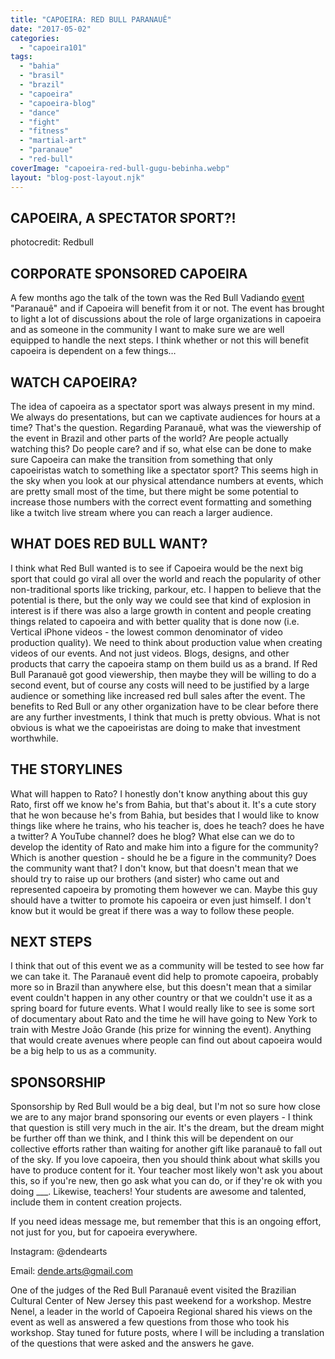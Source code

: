 ```yaml
---
title: "CAPOEIRA: RED BULL PARANAUÊ"
date: "2017-05-02"
categories: 
  - "capoeira101"
tags: 
  - "bahia"
  - "brasil"
  - "brazil"
  - "capoeira"
  - "capoeira-blog"
  - "dance"
  - "fight"
  - "fitness"
  - "martial-art"
  - "paranaue"
  - "red-bull"
coverImage: "capoeira-red-bull-gugu-bebinha.webp"
layout: "blog-post-layout.njk"
---
```


## CAPOEIRA, A SPECTATOR SPORT?!

photocredit: Redbull

## CORPORATE SPONSORED CAPOEIRA

A few months ago the talk of the town was the Red Bull Vadiando [event](https://www.youtube.com/watch?v=K80Ud1vo3PY) "Paranauê" and if Capoeira will benefit from it or not. The event has brought to light a lot of discussions about the role of large organizations in capoeira and as someone in the community I want to make sure we are well equipped to handle the next steps. I think whether or not this will benefit capoeira is dependent on a few things…

## WATCH CAPOEIRA?

The idea of capoeira as a spectator sport was always present in my mind. We always do presentations, but can we captivate audiences for hours at a time? That's the question. Regarding Paranauê, what was the viewership of the event in Brazil and other parts of the world? Are people actually watching this? Do people care? and if so, what else can be done to make sure Capoeira can make the transition from something that only capoeiristas watch to something like a spectator sport? This seems high in the sky when you look at our physical attendance numbers at events, which are pretty small most of the time, but there might be some potential to increase those numbers with the correct event formatting and something like a twitch live stream where you can reach a larger audience.

## WHAT DOES RED BULL WANT?

I think what Red Bull wanted is to see if Capoeira would be the next big sport that could go viral all over the world and reach the popularity of other non-traditional sports like tricking, parkour, etc. I happen to believe that the potential is there, but the only way we could see that kind of explosion in interest is if there was also a large growth in content and people creating things related to capoeira and with better quality that is done now (i.e.  Vertical iPhone videos - the lowest common denominator of video production quality). We need to think about production value when creating videos of our events. And not just videos. Blogs, designs, and other products that carry the capoeira stamp on them build us as a brand.  If Red Bull Paranauê got good viewership, then maybe they will be willing to do a second event, but of course any costs will need to be justified by a large audience or something like increased red bull sales after the event. The benefits to Red Bull or any other organization have to be clear before there are any further investments, I think that much is pretty obvious. What is not obvious is what we the capoeiristas are doing to make that investment worthwhile.

## THE STORYLINES

What will happen to Rato? I honestly don't know anything about this guy Rato, first off we know he's from Bahia, but that's about it. It's a cute story that he won because he's from Bahia, but besides that I would like to know things like where he trains, who his teacher is, does he teach? does he have a twitter? A YouTube channel? does he blog? What else can we do to develop the identity of Rato and make him into a figure for the community? Which is another question - should he be a figure in the community? Does the community want that? I don't know, but that doesn't mean that we should try to raise up our brothers (and sister) who came out and represented capoeira by promoting them however we can. Maybe this guy should have a twitter to promote his capoeira or even just himself. I don't know but it would be great if there was a way to follow these people.

## NEXT STEPS

I think that out of this event we as a community will be tested to see how far we can take it. The Paranauê event did help to promote capoeira, probably more so in Brazil than anywhere else, but this doesn't mean that a similar event couldn't happen in any other country or that we couldn't use it as a spring board for future events. What I would really like to see is some sort of documentary about Rato and the time he will have going to New York to train with Mestre João Grande (his prize for winning the event). Anything that would create avenues where people can find out about capoeira would be a big help to us as a community.

## SPONSORSHIP

Sponsorship by Red Bull would be a big deal, but I'm not so sure how close we are to any major brand sponsoring our events or even players - I think that question is still very much in the air. It's the dream, but the dream might be further off than we think, and I think this will be dependent on our collective efforts rather than waiting for another gift like paranauê to fall out of the sky. If you love capoeira, then you should think about what skills you have to produce content for it. Your teacher most likely won't ask you about this, so if you're new, then go ask what you can do, or if they're ok with you doing \_\_\_. Likewise, teachers! Your students are awesome and talented, include them in content creation projects.

If you need ideas message me, but remember that this is an ongoing effort, not just for you, but for capoeira everywhere.

Instagram: @dendearts

Email: [dende.arts@gmail.com](mailto:dende.arts@gmail.com)

One of the judges of the Red Bull Paranauê event visited the Brazilian Cultural Center of New Jersey this past weekend for a workshop. Mestre Nenel, a leader in the world of Capoeira Regional shared his views on the event as well as answered a few questions from those who took his workshop. Stay tuned for future posts, where I will be including a translation of the questions that were asked and the answers he gave.